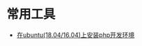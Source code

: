 # 常用工具

* [在ubuntu(18.04/16.04)上安装php开发环境](https://github.com/namet117/tools/tree/master/ubuntu-install-php)
